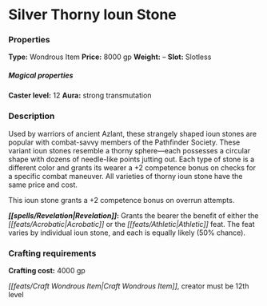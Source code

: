 ﻿---
Title: "Silver Thorny Ioun Stone"
Type: "Wondrous Item"
Price: "8000 gp"
Weight: "–"
Slot: "Slotless"
Caster level: "12"
Aura: "strong transmutation"
Description: |
  "Used by warriors of ancient Azlant, these strangely shaped _ioun stones _are popular with combat-savvy members of the Pathfinder Society. These variant _ioun stones _resemble a thorny sphere—each possesses a circular shape with dozens of needle-like points jutting out. Each type of stone is a different color and grants its wearer a +2 competence bonus on checks for a specific combat maneuver. All varieties of _thorny ioun stone_ have the same price and cost.
  This ioun stone grants a +2 competence bonus on overrun attempts.
  **Revelation:** Grants the bearer the benefit of either the Acrobatic or the Athletic feat. The feat varies by individual ioun stone, and each is equally likely (50% chance)."
Crafting cost: "4000 gp"
Sources: "['Inner Sea Combat']"
---

# Silver Thorny Ioun Stone

### Properties

**Type:** Wondrous Item **Price:** 8000 gp **Weight:** – **Slot:** Slotless

##### Magical properties

**Caster level:** 12 **Aura:** strong transmutation

### Description

Used by warriors of ancient Azlant, these strangely shaped ioun stones are popular with combat-savvy members of the Pathfinder Society. These variant ioun stones resemble a thorny sphere—each possesses a circular shape with dozens of needle-like points jutting out. Each type of stone is a different color and grants its wearer a +2 competence bonus on checks for a specific combat maneuver. All varieties of thorny ioun stone have the same price and cost.

This ioun stone grants a +2 competence bonus on overrun attempts.

**_[[spells/Revelation|Revelation]]_:** Grants the bearer the benefit of either the _[[feats/Acrobatic|Acrobatic]]_ or the _[[feats/Athletic|Athletic]]_ feat. The feat varies by individual ioun stone, and each is equally likely (50% chance).

### Crafting requirements

**Crafting cost:** 4000 gp

_[[feats/Craft Wondrous Item|Craft Wondrous Item]]_, creator must be 12th level

